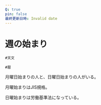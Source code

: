 ```yaml
---
Q: true
pin: false
最終更新日時: Invalid date
---
```

# 週の始まり

`#天文`

`#暦`

月曜日始まりの人と、日曜日始まりの人がいる。

月曜始まりはJIS規格。

日曜始まりは労働基準法になっている。